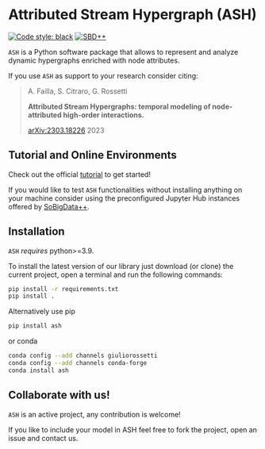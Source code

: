 # Attributed Stream Hypergraph (ASH)
[![Code style: black](https://img.shields.io/badge/code%20style-black-000000.svg)](https://github.com/psf/black)
[![SBD++](https://img.shields.io/badge/Available%20on-SoBigData%2B%2B-green)](https://sobigdata.d4science.org/group/sobigdata-gateway/explore?siteId=20371853)

``ASH`` is a Python software package that allows to represent and analyze dynamic hypergraphs enriched with node attributes.


If you use ``ASH`` as support to your research consider citing:
 
> A. Failla, S. Citraro, G. Rossetti
> 
> **Attributed Stream Hypergraphs: temporal modeling of node-attributed high-order interactions.**
> 
> [arXiv:2303.18226](https://arxiv.org/abs/2303.18226)
> 2023

## Tutorial and Online Environments

Check out the official [tutorial](#) to get started!

If you would like to test ``ASH`` functionalities without installing anything on your machine consider using the preconfigured Jupyter Hub instances offered by [SoBigData++](https://sobigdata.d4science.org/group/sobigdata-gateway/explore?siteId=20371853).

## Installation

``ASH`` *requires* python>=3.9.

To install the latest version of our library just download (or clone) the current project, open a terminal and run the following commands:

```bash
pip install -r requirements.txt
pip install .
```

Alternatively use pip
```bash
pip install ash 
```

or conda
```bash
conda config --add channels giuliorossetti
conda config --add channels conda-forge
conda install ash
```

## Collaborate with us!

``ASH`` is an active project, any contribution is welcome!

If you like to include your model in ASH feel free to fork the project, open an issue and contact us.

